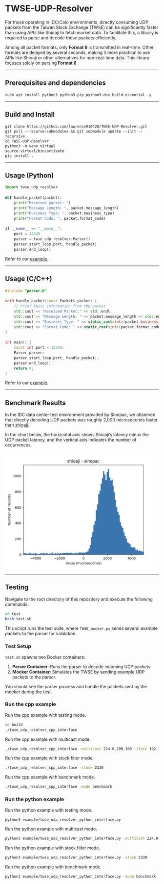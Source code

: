 # TWSE-UDP-Resolver

For those operating in IDC/Colo environments, directly consuming UDP packets from the Taiwan Stock Exchange (TWSE) can be significantly faster than using APIs like Shioaji to fetch market data. To facilitate this, a library is required to parse and decode these packets efficiently.

Among all packet formats, only **Format 6** is transmitted in real-time. Other formats are delayed by several seconds, making it more practical to use APIs like Shioaji or other alternatives for non-real-time data. This library focuses solely on parsing **Format 6**.

---

## Prerequisites and dependencies
```
sudo apt install python3 python3-pip python3-dev build-essential -y 
```

---

## Build and Install
```
git clone https://github.com/lawrence910426/TWSE-UDP-Resolver.git
git pull --recurse-submodules && git submodule update --init --recursive
cd TWSE-UDP-Resolver
python3 -m venv virtual
source virtual/bin/activate
pip install .
```

---

## Usage (Python)
```python
import twse_udp_resolver

def handle_packet(packet):
    print("Received packet: ")
    print("Message Length: ", packet.message_length)
    print("Business Type: ", packet.business_type)
    print("Format Code: ", packet.format_code)
    
if __name__ == "__main__":
    port = 12345
    parser = twse_udp_resolver.Parser()
    parser.start_loop(port, handle_packet)
    parser.end_loop()
```

Refer to our [example](./example/twse_udp_resolver_python_interface.py).

---

## Usage (C/C++)

```cpp
#include "parser.h"

void handle_packet(const Packet& packet) {
    // Print basic information from the packet
    std::cout << "Received Packet:" << std::endl;
    std::cout << "Message Length: " << packet.message_length << std::endl;
    std::cout << "Business Type: " << static_cast<int>(packet.business_type) << std::endl;
    std::cout << "Format Code: " << static_cast<int>(packet.format_code) << std::endl;
}

int main() {
    const int port = 12345;
    Parser parser;
    parser.start_loop(port, handle_packet);
    parser.end_loop();
    return 0;
}
```

Refer to our [example](./example/twse_udp_resolver_cpp_interface.cpp).

---

## Benchmark Results

In the IDC data center test environment provided by Sinopac, we observed that directly decoding UDP packets was roughly 2,000 microseconds faster than [shioaji](https://sinotrade.github.io/zh_TW/).

In the chart below, the horizontal axis shows Shioaji’s latency minus the UDP packet latency, and the vertical axis indicates the number of occurrences.

![](./images/benchmark_vm.png)

---

## Testing

Navigate to the root directory of this repository and execute the following commands:

```bash
cd test
bash test.sh
```

This script runs the test suite, where `TWSE_mocker.py` sends several example packets to the parser for validation.

### Test Setup

`test.sh` spawns two Docker containers:
1. **Parser Container**: Runs the parser to decode incoming UDP packets.
2. **Mocker Container**: Simulates the TWSE by sending example UDP packets to the parser.

You should see the parser process and handle the packets sent by the mocker during the test.

### Run the cpp example

Run the cpp example with testing mode.

```bash
cd build
./twse_udp_resolver_cpp_interface
```

Run the cpp example with multicast mode.

```bash
./twse_udp_resolver_cpp_interface -multicast 224.0.100.100 -iface 192.168.205.30 -port 10000 -format-codes 1 17
```

Run the cpp example with stock filter mode.

```bash
./twse_udp_resolver_cpp_interface -stock 2330
```

Run the cpp example with benchmark mode.

```bash
./twse_udp_resolver_cpp_interface -mode benchmark
```

### Run the python example

Run the python example with testing mode.

```bash
python3 example/twse_udp_resolver_python_interface.py
```

Run the python example with multicast mode.

```bash
python3 example/twse_udp_resolver_python_interface.py -multicast 224.0.100.100 -iface 192.168.205.30 -port 10000 -format-codes 1 17
```

Run the python example with stock filter mode.

```bash
python3 example/twse_udp_resolver_python_interface.py -stock 2330
```

Run the python example with benchmark mode.

```bash
python3 example/twse_udp_resolver_python_interface.py -mode benchmark
```

